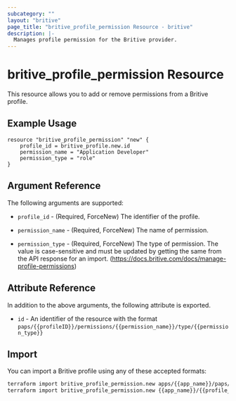 ```yaml
---
subcategory: ""
layout: "britive"
page_title: "britive_profile_permission Resource - britive"
description: |-
  Manages profile permission for the Britive provider.
---
```


# britive_profile_permission Resource

This resource allows you to add or remove permissions from a Britive profile.

## Example Usage

```hcl
resource "britive_profile_permission" "new" {
    profile_id = britive_profile.new.id
    permission_name = "Application Developer"
    permission_type = "role"
}
```

## Argument Reference

The following arguments are supported:

* `profile_id` - (Required, ForceNew) The identifier of the profile.

* `permission_name` - (Required, ForceNew) The name of permission.

* `permission_type` - (Required, ForceNew) The type of permission. The value is case-sensitive and must be updated by getting the same from the API response for an import. (https://docs.britive.com/docs/manage-profile-permissions)

## Attribute Reference

In addition to the above arguments, the following attribute is exported.

* `id` - An identifier of the resource with the format `paps/{{profileID}}/permissions/{{permission_name}}/type/{{permission_type}}`

## Import

You can import a Britive profile using any of these accepted formats:

```sh
terraform import britive_profile_permission.new apps/{{app_name}}/paps/{{profile_name}}/permissions/{{permission_name}}/type/{{permission_type}}
terraform import britive_profile_permission.new {{app_name}}/{{profile_name}}/{{permission_name}}/{{permission_type}}
```
